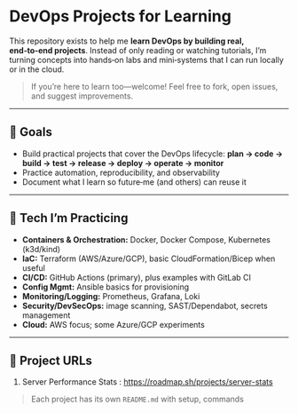 # DevOps Projects for Learning

This repository exists to help me **learn DevOps by building real, end‑to‑end projects**. Instead of only reading or watching tutorials, I’m turning concepts into hands‑on labs and mini‑systems that I can run locally or in the cloud.

> If you’re here to learn too—welcome! Feel free to fork, open issues, and suggest improvements.

---

## 🎯 Goals

* Build practical projects that cover the DevOps lifecycle: **plan → code → build → test → release → deploy → operate → monitor**
* Practice automation, reproducibility, and observability
* Document what I learn so future‑me (and others) can reuse it

---

## 🧰 Tech I’m Practicing

* **Containers & Orchestration:** Docker, Docker Compose, Kubernetes (k3d/kind)
* **IaC:** Terraform (AWS/Azure/GCP), basic CloudFormation/Bicep when useful
* **CI/CD:** GitHub Actions (primary), plus examples with GitLab CI
* **Config Mgmt:** Ansible basics for provisioning
* **Monitoring/Logging:** Prometheus, Grafana, Loki
* **Security/DevSecOps:** image scanning, SAST/Dependabot, secrets management
* **Cloud:** AWS focus; some Azure/GCP experiments

---
## 🧰 Project URLs
1. Server Performance Stats : https://roadmap.sh/projects/server-stats
> Each project has its own `README.md` with setup, commands

